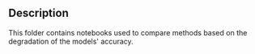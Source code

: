 Description
---

This folder contains notebooks used to compare methods based on the degradation of the models' accuracy.
